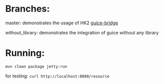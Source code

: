 # Branches:

master: demonstrates the usage of HK2 [guice-bridge](https://github.com/javaee/hk2/tree/master/guice-bridge)

without_library: demonstrates the integration of guice without any library

# Running:

`mvn clean package jetty:run`

for testing: `curl http://localhost:8080/resource`